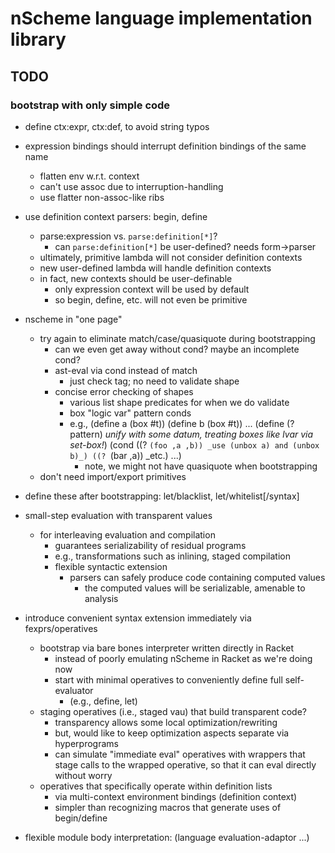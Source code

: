 # nScheme language implementation library

## TODO

### bootstrap with only simple code

* define ctx:expr, ctx:def, to avoid string typos
* expression bindings should interrupt definition bindings of the same name
  * flatten env w.r.t. context
  * can't use assoc due to interruption-handling
  * use flatter non-assoc-like ribs
* use definition context parsers: begin, define
  * parse:expression vs. `parse:definition[*]`?
    * can `parse:definition[*]` be user-defined? needs form->parser
  * ultimately, primitive lambda will not consider definition contexts
  * new user-defined lambda will handle definition contexts
  * in fact, new contexts should be user-definable
    * only expression context will be used by default
    * so begin, define, etc. will not even be primitive

* nscheme in "one page"
  * try again to eliminate match/case/quasiquote during bootstrapping
    * can we even get away without cond? maybe an incomplete cond?
    * ast-eval via cond instead of match
      * just check tag; no need to validate shape
    * concise error checking of shapes
      * various list shape predicates for when we do validate
      * box "logic var" pattern conds
      * e.g.,
        (define a (box #t)) (define b (box #t)) ...
        (define (? pattern)
          _unify with some datum, treating boxes like lvar via set-box!_)
        (cond ((? `(foo ,a ,b)) _use (unbox a) and (unbox b)_)
              ((? `(bar ,a)) _etc.) ...)
        * note, we might not have quasiquote when bootstrapping
  * don't need import/export primitives

* define these after bootstrapping: let/blacklist, let/whitelist[/syntax]

* small-step evaluation with transparent values
  * for interleaving evaluation and compilation
    * guarantees serializability of residual programs
    * e.g., transformations such as inlining, staged compilation
    * flexible syntactic extension
      * parsers can safely produce code containing computed values
        * the computed values will be serializable, amenable to analysis

* introduce convenient syntax extension immediately via fexprs/operatives
  * bootstrap via bare bones interpreter written directly in Racket
    * instead of poorly emulating nScheme in Racket as we're doing now
    * start with minimal operatives to conveniently define full self-evaluator
      * (e.g., define, let)
  * staging operatives (i.e., staged vau) that build transparent code?
    * transparency allows some local optimization/rewriting
    * but, would like to keep optimization aspects separate via hyperprograms
    * can simulate "immediate eval" operatives with wrappers that stage calls
      to the wrapped operative, so that it can eval directly without worry
  * operatives that specifically operate within definition lists
    * via multi-context environment bindings (definition context)
    * simpler than recognizing macros that generate uses of begin/define

* flexible module body interpretation: (language evaluation-adaptor ...)
